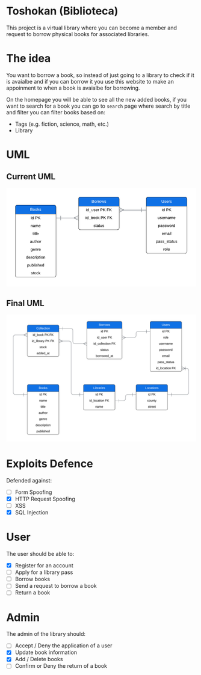 # Toshokan (Biblioteca)

This project is a virtual library where you can become a member and
request to borrow physical books for associated libraries.

# The idea

You want to borrow a book, so instead of just going to a library to check
if it is avaialbe and if you can borrow it you use this website to make an
appoinment to when a book is avaialbe for borrowing.

On the homepage you will be able to see all the new added books, if you want
to search for a book you can go to `search` page where search by title and filter
you can filter books based on:

- Tags (e.g. fiction, science, math, etc.)
- Library

# UML

## Current UML

![Current UML](./public/uml.png "Current UML")

## Final UML

![Final UML](./public/final-uml.png "Final UML")

# Exploits Defence

Defended against:

- [ ] Form Spoofing
- [x] HTTP Request Spoofing
- [ ] XSS
- [x] SQL Injection

# User

The user should be able to:
- [x] Register for an account
- [ ] Apply for a library pass
- [ ] Borrow books
- [ ] Send a request to borrow a book
- [ ] Return a book

# Admin

The admin of the library should:
- [ ] Accept / Deny the application of a user
- [x] Update book information
- [x] Add / Delete books
- [ ] Confirm or Deny the return of a book
